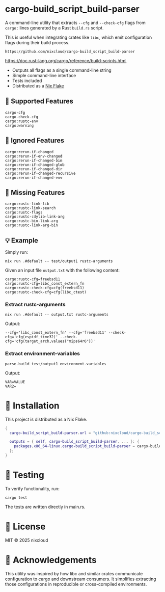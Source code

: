 # cargo-build_script_build-parser

A command-line utility that extracts `--cfg` and `--check-cfg` flags from `cargo:` lines generated by a Rust `build.rs` script.

This is useful when integrating crates like `libc`, which emit configuration flags during their build process. 

    https://github.com/nixcloud/cargo-build_script_build-parser

<https://doc.rust-lang.org/cargo/reference/build-scripts.html>

- Outputs all flags as a single command-line string
- Simple command-line interface
- Tests included
- Distributed as a [Nix Flake](#flake-usage)

## 🔧 Supported Features

    cargo-cfg
    cargo-check-cfg
    cargo:rustc-env
    cargo:warning

## 🔧 Ignored Features

    cargo:rerun-if-changed
    cargo:rerun-if-env-changed
    cargo:rerun-if-changed-bin
    cargo:rerun-if-changed-glob
    cargo:rerun-if-changed-dir
    cargo:rerun-if-changed-recursive
    cargo:rerun-if-changed-env

## 🔧 Missing Features

    cargo:rustc-link-lib
    cargo:rustc-link-search
    cargo:rustc-flags
    cargo:rustc-cdylib-link-arg
    cargo:rustc-bin-link-arg
    cargo:rustc-link-arg-bin

## 💡 Example

Simply run:

    nix run .#default -- test/output1 rustc-arguments

Given an input file `output.txt` with the following content:

    cargo:rustc-cfg=freebsd11
    cargo:rustc-cfg=libc_const_extern_fn
    cargo:rustc-check-cfg=cfg(freebsd11)
    cargo:rustc-check-cfg=cfg(libc_ctest)

### Extract rustc-arguments

    nix run .#default -- output.txt rustc-arguments

Output:

    --cfg='libc_const_extern_fn' --cfg='freebsd11' --check-cfg='cfg(espidf_time32)' --check-cfg='cfg(target_arch,values("mips64r6"))'

### Extract environment-variables

    parse-build test/output1 environment-variables

Output:

    VAR=VALUE
    VAR2=

# 🚀 Installation

This project is distributed as a Nix Flake.

```nix
{
  cargo-build_script_build-parser.url = "github:nixcloud/cargo-build_script_build-parser";

  outputs = { self, cargo-build_script_build-parser, ... }: {
    packages.x86_64-linux.cargo-build_script_build-parser = cargo-build_script_build-parser.packages.x86_64-linux.default;
  };
}
```

# 🧪 Testing

To verify functionality, run:

    cargo test

The tests are written directly in main.rs.

# 📄 License

MIT © 2025 nixcloud

# 🙏 Acknowledgements

This utility was inspired by how libc and similar crates communicate configuration to cargo and downstream consumers. It simplifies extracting those configurations in reproducible or cross-compiled environments.
